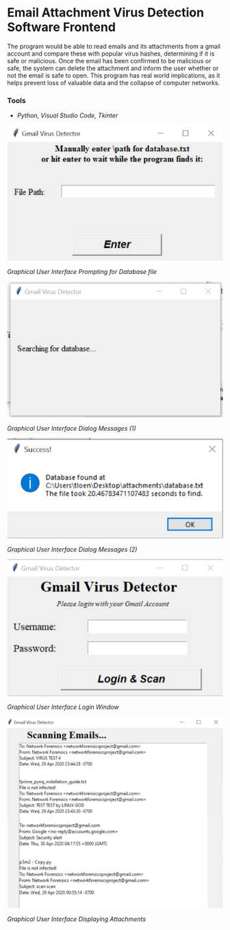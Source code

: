 # Email Attachment Virus Detection Software Frontend

The program would be able to read emails and its attachments from a gmail account and compare these with popular virus hashes, determining if it is safe or malicious. Once the email has been confirmed to be malicious or safe, the system can delete the attachment and inform the user whether or not the email is safe to open. This program has real world implications, as it helps prevent loss of valuable data and the collapse of computer networks.

### Tools
-  *Python, Visual Studio Code, Tkinter*

![File Path](/images/path.png)

*Graphical User Interface Prompting for Database file*

![Dialog1](/images/searching.png)

*Graphical User Interface Dialog Messages (1)*

![Dialog2](/images/alert.png)

*Graphical User Interface Dialog Messages (2)*

![Login](/images/login.png)

*Graphical User Interface Login Window*

![Result](/images/results.png)

*Graphical User Interface Displaying Attachments*
